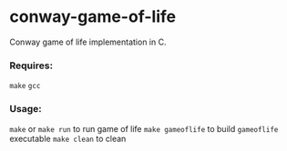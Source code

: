 # conway-game-of-life

Conway game of life implementation in C.

### Requires:
 `make` 
 `gcc`

### Usage:
`make` or `make run` to run game of life
`make gameoflife` to build `gameoflife` executable
`make clean` to clean
